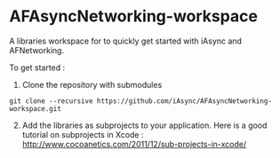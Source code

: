 AFAsyncNetworking-workspace
===========================

 A libraries workspace for to quickly get started with  iAsync and AFNetworking.


To get started : 
1. Clone the repository with submodules
```
git clone --recursive https://github.com/iAsync/AFAsyncNetworking-workspace.git
```

2. Add the libraries as subprojects to your application.
Here is a good tutorial on subprojects in Xcode : <http://www.cocoanetics.com/2011/12/sub-projects-in-xcode/>
